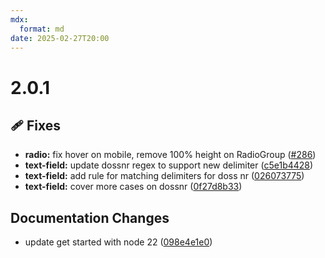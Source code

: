 ```yaml
---
mdx:
  format: md
date: 2025-02-27T20:00
---
```


# 2.0.1

<!-- truncate -->

## 🩹 Fixes

- **radio:** fix hover on mobile, remove 100% height on RadioGroup ([#286](https://github.com/migrationsverket/midas/pull/286))
- **text-field:** update dossnr regex to support new delimiter ([c5e1b4428](https://github.com/migrationsverket/midas/commit/c5e1b4428))
- **text-field:** add rule for matching delimiters for doss nr ([026073775](https://github.com/migrationsverket/midas/commit/026073775))
- **text-field:** cover more cases on dossnr ([0f27d8b33](https://github.com/migrationsverket/midas/commit/0f27d8b33))

## Documentation Changes

- update get started with node 22 ([098e4e1e0](https://github.com/migrationsverket/midas/commit/098e4e1e0))
